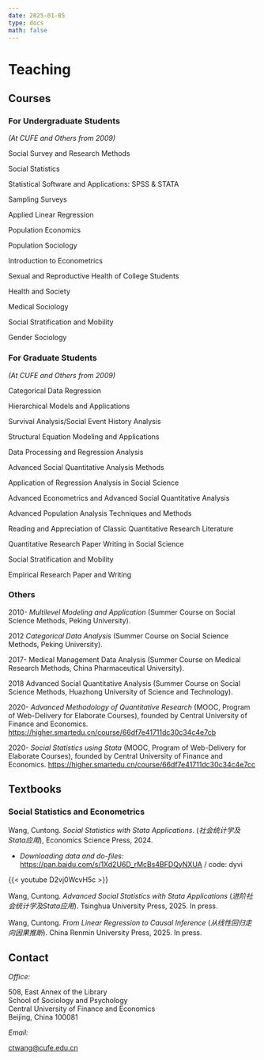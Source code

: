 ```yaml
---
date: 2025-01-05
type: docs
math: false
---
```


<style>
/* Add URL styling */
a {
  font-weight: normal !important;
  text-decoration: underline !important;
}
/* Prevent underlining for links in the navigation bar */
.navbar a {
  text-decoration: none !important;
}
</style>


# Teaching

## Courses

### For Undergraduate Students 

_(At CUFE and Others from 2009)_

Social Survey and Research Methods

Social Statistics

Statistical Software and Applications: SPSS & STATA

Sampling Surveys

Applied Linear Regression

Population Economics

Population Sociology

Introduction to Econometrics

Sexual and Reproductive Health of College Students

Health and Society

Medical Sociology

Social Stratification and Mobility

Gender Sociology

### For Graduate Students 

_(At CUFE and Others from 2009)_

Categorical Data Regression

Hierarchical Models and Applications

Survival Analysis/Social Event History Analysis

Structural Equation Modeling and Applications

Data Processing and Regression Analysis

Advanced Social Quantitative Analysis Methods

Application of Regression Analysis in Social Science

Advanced Econometrics and Advanced Social Quantitative Analysis

Advanced Population Analysis Techniques and Methods

Reading and Appreciation of Classic Quantitative Research Literature

Quantitative Research Paper Writing in Social Science

Social Stratification and Mobility

Empirical Research Paper and Writing

### Others

2010- _Multilevel Modeling and Application_ (Summer Course on Social Science Methods, Peking University).

2012 _Categorical Data Analysis_ (Summer Course on Social Science Methods, Peking University).

2017- Medical Management Data Analysis (Summer Course on Medical Research Methods, China Pharmaceutical University).

2018 Advanced Social Quantitative Analysis (Summer Course on Social Science Methods, Huazhong University of Science and Technology).

2020- _Advanced Methodology of Quantitative Research_ (MOOC, Program of Web-Delivery for Elaborate Courses), founded by Central University of Finance and Economics. <https://higher.smartedu.cn/course/66df7e41711dc30c34c4e7cb>

2020- _Social Statistics using Stata_ (MOOC, Program of Web-Delivery for Elaborate Courses), founded by Central University of Finance and Economics. <https://higher.smartedu.cn/course/66df7e41711dc30c34c4e7cc>

## Textbooks

### Social Statistics and Econometrics

Wang, Cuntong. _Social Statistics with Stata Applications_. (_社会统计学及Stata应用_), Economics Science Press, 2024.

- _Downloading data and do-files:_  <https://pan.baidu.com/s/1Xd2U6D_rMcBs4BFDQyNXUA> / code: dyvi

{{< youtube D2vj0WcvH5c >}}

Wang, Cuntong. _Advanced_ _Social Statistics with Stata Applications_ (_进阶社会统计学及Stata应用_). Tsinghua University Press, 2025. In press.

Wang, Cuntong. _From Linear Regression to Causal Inference_ (_从线性回归走向因果推断_). China Renmin University Press, 2025. In press.

## Contact

_Office:_

508, East Annex of the Library  
School of Sociology and Psychology  
Central University of Finance and Economics  
Beijing, China
100081

_Email:_

[ctwang@cufe.edu.cn](mailto:ctwang@cufe.edu.cn)